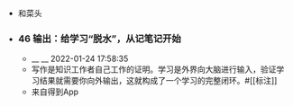 - 和菜头
- ### 46 输出：给学习“脱水”，从记笔记开始
    - __ __ 2022-01-24 17:58:35
    - 写作是知识工作者自己工作的证明。学习是外界向大脑进行输入，验证学习结果就需要你向外输出，这就构成了一个学习的完整闭环。#[[标注]]
    - 来自得到App
